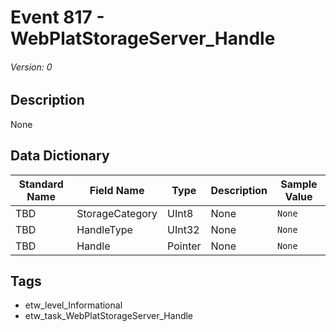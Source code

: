 # Event 817 - WebPlatStorageServer_Handle
###### Version: 0

## Description
None

## Data Dictionary
|Standard Name|Field Name|Type|Description|Sample Value|
|---|---|---|---|---|
|TBD|StorageCategory|UInt8|None|`None`|
|TBD|HandleType|UInt32|None|`None`|
|TBD|Handle|Pointer|None|`None`|

## Tags
* etw_level_Informational
* etw_task_WebPlatStorageServer_Handle